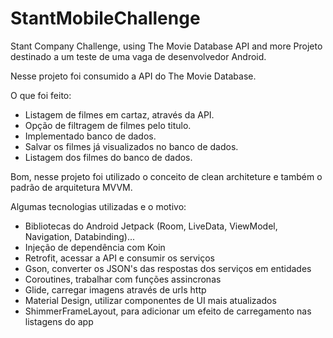 # StantMobileChallenge
Stant Company Challenge, using The Movie Database API and more
Projeto destinado a um teste de uma vaga de desenvolvedor Android. 

Nesse projeto foi consumido a API do The Movie Database. 

O que foi feito:

- Listagem de filmes em cartaz, através da API.
- Opção de filtragem de filmes pelo titulo.
- Implementado banco de dados.
- Salvar os filmes já visualizados no banco de dados.
- Listagem dos filmes do banco de dados.

Bom, nesse projeto foi utilizado o conceito de clean architeture e também o padrão de arquitetura MVVM.

Algumas tecnologias utilizadas e o motivo:

- Bibliotecas do Android Jetpack (Room, LiveData, ViewModel, Navigation, Databinding)...
- Injeção de dependência com Koin
- Retrofit, acessar a API e consumir os serviços
- Gson, converter os JSON's das respostas dos serviços em entidades
- Coroutines, trabalhar com funções assincronas
- Glide, carregar imagens através de urls http
- Material Design, utilizar componentes de UI mais atualizados
- ShimmerFrameLayout, para adicionar um efeito de carregamento nas listagens do app
